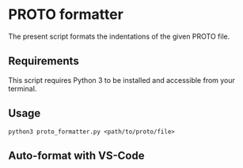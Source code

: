 # PROTO formatter

The present script formats the indentations of the given PROTO file.

## Requirements

This script requires Python 3 to be installed and accessible from your terminal.

## Usage

```shell
python3 proto_formatter.py <path/to/proto/file>
```

## Auto-format with VS-Code
